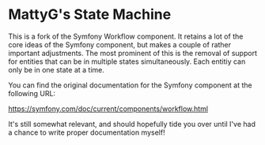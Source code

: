 MattyG's State Machine
======================

This is a fork of the Symfony Workflow component. It retains a lot of the core
ideas of the Symfony component, but makes a couple of rather important
adjustments. The most prominent of this is the removal of support for entities
that can be in multiple states simultaneously. Each entitiy can only be in one
state at a time.

You can find the original documentation for the Symfony component at the
following URL:

https://symfony.com/doc/current/components/workflow.html

It's still somewhat relevant, and should hopefully tide you over until I've had
a chance to write proper documentation myself!
